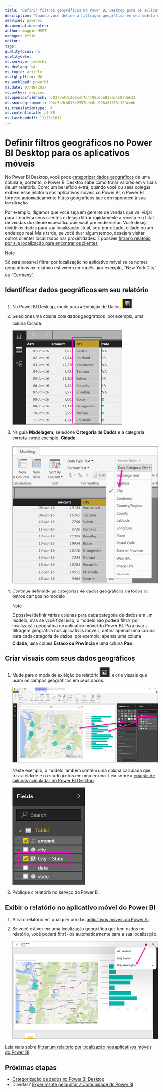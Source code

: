 ```yaml
---
title: "Definir filtros geográficos no Power BI Desktop para os aplicativos móveis"
description: "Quando você define a filtragem geográfica em seu modelo no Power BI Desktop, é possível filtrar os dados para sua localização automaticamente nos aplicativos móveis do Power BI."
services: powerbi
documentationcenter: 
author: maggiesMSFT
manager: kfile
editor: 
tags: 
qualityfocus: no
qualitydate: 
ms.service: powerbi
ms.devlang: NA
ms.topic: article
ms.tgt_pltfrm: NA
ms.workload: powerbi
ms.date: 07/18/2017
ms.author: maggies
ms.openlocfilehash: ac03f3e97c2e2cef7d4f083e5b835aa4c87de633
ms.sourcegitcommit: 99cc3b9cb615c2957dde6ca908a51238f129cebb
ms.translationtype: HT
ms.contentlocale: pt-BR
ms.lasthandoff: 11/13/2017
---
```

# <a name="set-geographic-filters-in-power-bi-desktop-for-the-mobile-apps"></a>Definir filtros geográficos no Power BI Desktop para os aplicativos móveis
No Power BI Desktop, você pode [categorizar dados geográficos](desktop-data-categorization.md) de uma coluna e, portanto, o Power BI Desktop sabe como tratar valores em visuais de um relatório. Como um benefício extra, quando você ou seus colegas exibem esse relatório nos aplicativos móveis do Power BI, o Power BI fornece automaticamente filtros geográficos que correspondem à sua localização. 

Por exemplo, digamos que você seja um gerente de vendas que vai viajar para atender a seus clientes e deseja filtrar rapidamente a receita e o total de vendas do cliente específico que você pretende visitar. Você deseja dividir os dados para sua localização atual, seja por estado, cidade ou um endereço real. Mais tarde, se você tiver algum tempo, desejará visitar outros clientes localizados nas proximidades. É possível [filtrar o relatório por sua localização para encontrar os clientes](mobile-apps-geographic-filtering.md).

> [!NOTE]
> Só será possível filtrar por localização no aplicativo móvel se os nomes geográficos no relatório estiverem em inglês &#150; por exemplo, “New York City” ou “Germany”.
> 
> 

## <a name="identify-geographic-data-in-your-report"></a>Identificar dados geográficos em seu relatório
1. No Power BI Desktop, mude para a Exibição de Dados ![Ícone de Exibição de dados](media/desktop-mobile-geofiltering/pbi_desktop_data_icon.png).
2. Selecione uma coluna com dados geográficos &#151; por exemplo, uma coluna Cidade.
   
    ![Coluna Cidade](media/desktop-mobile-geofiltering/power-bi-desktop-geo-column.png)
3. Na guia **Modelagem**, selecione **Categoria de Dados** e a categoria correta &#151; neste exemplo, **Cidade**.
   
    ![Caixa de categoria de dados](media/desktop-mobile-geofiltering/power-bi-desktop-geo-category.png)
4. Continue definindo as categorias de dados geográficos de todos os outros campos no modelo. 
   
   > [!NOTE]
   > É possível definir várias colunas para cada categoria de dados em um modelo, mas se você fizer isso, o modelo não poderá filtrar por localização geográfica no aplicativo móvel do Power BI. Para usar a filtragem geográfica nos aplicativos móveis, defina apenas uma coluna para cada categoria de dados &#151; por exemplo, apenas uma coluna **Cidade**, uma coluna **Estado ou Província** e uma coluna **País**. 
   > 
   > 

## <a name="create-visuals-with-your-geographic-data"></a>Criar visuais com seus dados geográficos
1. Mude para o modo de exibição de relatório ![Ícone de Exibição de Relatório](media/desktop-mobile-geofiltering/power-bi-desktop-report-icon.png), e crie visuais que usam os campos geográficos em seus dados. 
   
    ![Relatório com o mapa](media/desktop-mobile-geofiltering/power-bi-desktop-geo-report.png)
   
    Neste exemplo, o modelo também contém uma coluna calculada que traz a cidade e o estado juntos em uma coluna. Leia sobre a [criação de colunas calculadas no Power BI Desktop](desktop-calculated-columns.md).
   
    ![Campo Cidade + Estado](media/desktop-mobile-geofiltering/power-bi-desktop-city-state-column.png)
2. Publique o relatório no serviço do Power BI.

## <a name="view-the-report-in-power-bi-mobile-app"></a>Exibir o relatório no aplicativo móvel do Power BI
1. Abra o relatório em qualquer um dos [aplicativos móveis do Power BI](mobile-apps-for-mobile-devices.md).
2. Se você estiver em uma localização geográfica que tem dados no relatório, você poderá filtrá-los automaticamente para a sua localização.
   
    ![Filtro de replicação geográfica no aplicativo móvel](media/desktop-mobile-geofiltering/power-bi-mobile-geo-map-set-filter.png)

Leia mais sobre [filtrar um relatório por localização nos aplicativos móveis do Power BI](mobile-apps-geographic-filtering.md).

## <a name="next-steps"></a>Próximas etapas
* [Categorização de dados no Power BI Desktop](desktop-data-categorization.md)  
* Dúvidas? [Experimente perguntar à Comunidade do Power BI](http://community.powerbi.com/)

